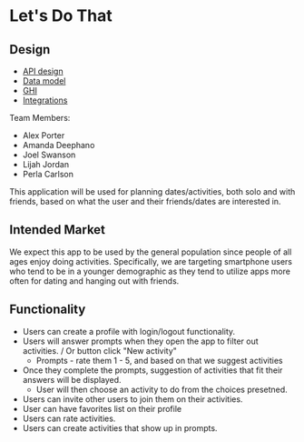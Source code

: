# Let's Do That

## Design
* [API design](docs/apis.md)
* [Data model](docs/data-model.md)
* [GHI](docs/ghi.md)
* [Integrations](docs/integrations.md)

Team Members:
- Alex Porter
- Amanda Deephano
- Joel Swanson
- Lijah Jordan
- Perla Carlson

This application will be used for planning dates/activities, both solo and with friends, based on what the user and their friends/dates are interested in.

## Intended Market

We expect this app to be used by the general population since people of all ages enjoy doing activities.
Specifically, we are targeting smartphone users who tend to be in a younger demographic as they tend to utilize apps more often for dating and hanging out with friends.

## Functionality

* Users can create a profile with login/logout functionality.
* Users will answer prompts when they open the app to filter out activities. / Or button click "New activity"
    * Prompts - rate them 1 - 5, and based on that we suggest activities
* Once they complete the prompts, suggestion of activities that fit their answers will be displayed.
    * User will then choose an activity to do from the choices presetned.
* Users can invite other users to join them on their activities.
* User can have favorites list on their profile
* Users can rate activities.
* Users can create activities that show up in prompts.

